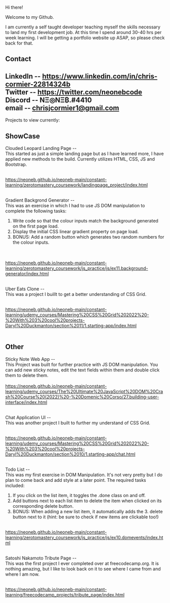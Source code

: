 Hi there!

Welcome to my Github.

I am currently a self taught developer teaching myself the skills necessary to land my first development job. At this time I spend around 30-40 hrs per week learning. I will be getting a portfolio website up ASAP, so please check back for that.

Contact
----------------------------------------------------
LinkedIn -- https://www.linkedin.com/in/chris-cormier-22814324b <br/>
Twitter -- https://twitter.com/neonebcode <br/>
Discord -- NΞ◎NΞ₿.#4410 <br/>
email -- chrisjcormier1@gmail.com <br/>
----------------------------------------------------

Projects to view currently:

ShowCase
----------------------------------------------------

Clouded Leopard Landing Page --<br/>
This started as just a simple landing page but as I have learned more, I have applied new methods to the build. Currently utilizes HTML, CSS, JS and Bootstrap.<br/><br/>

https://neoneb.github.io/neoneb-main/constant-learning/zerotomastery_coursework/landingpage_project/index.html<br/><br/>

Gradient Backgrond Generator --<br/>
This was an exercise in which I had to use JS DOM manipulation to complete the following tasks:
<br/>
1. Write code so that the colour inputs match the background generated on the first page load. 
2. Display the initial CSS linear gradient property on page load.
3. BONUS: Add a random button which generates two random numbers for the colour inputs.

<br/><br/>
https://neoneb.github.io/neoneb-main/constant-learning/zerotomastery_coursework/js_practice/js/ex11.background-generator/index.html
<br/><br/>

Uber Eats Clone -- <br/>
This was a project I buillt to get a better understanding of CSS Grid.
<br/><br/>

https://neoneb.github.io/neoneb-main/constant-learning/udemy_courses/Mastering%20CSS%20Grid%202022%20-%20With%203%20cool%20projects-Daryl%20Duckmanton/section%2011/1.starting-app/index.html
<br/><br/>

Other
----------------------------------------------------

Sticky Note Web App --<br/>
This Project was built for further practice with JS DOM manipulation. You can add new sticky notes, edit the text fields within them and double click them to delete them.<br/><br/>
https://neoneb.github.io/neoneb-main/constant-learning/udemy_courses/The%20Ultimate%20JavaScript%20DOM%20Crash%20Course%20(2022)%20-%20Domenic%20Corso/27.building-user-interface/index.html
<br/><br/>

Chat Application UI --<br/>
This was another project I built to further my understand of CSS Grid.
<br/><br/>

https://neoneb.github.io/neoneb-main/constant-learning/udemy_courses/Mastering%20CSS%20Grid%202022%20-%20With%203%20cool%20projects-Daryl%20Duckmanton/section%2010/1.starting-app/chat.html
<br/><br/>

Todo List --<br/>
This was my first exercise in DOM Manipulation. It's not very pretty but I do plan to come back and add style at a later point. The required tasks included:
<br/>

1. If you click on the list item, it toggles the .done class on and off.
2. Add buttons next to each list item to delete the item when clicked on its corresponding delete button.
3. BONUS: When adding a new list item, it automatically adds the 3. delete button next to it (hint: be sure to check if new items are clickable too!)
 <br/><br/>

https://neoneb.github.io/neoneb-main/constant-learning/zerotomastery_coursework/js_practice/js/ex10.domevents/index.html
<br/><br/>

Satoshi Nakamoto Tribute Page --<br/>
This was the first project I ever completed over at freecodecamp.org. It is nothing amazing, but I like to look back on it to see where I came from and where I am now.<br/><br/>

https://neoneb.github.io/neoneb-main/constant-learning/freecodecamp_projects/tribute_page/index.html
<br/><br/>
